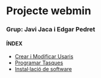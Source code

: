 # Projecte webmin
### Grup: Javi Jaca i Edgar Pedret
#### ÍNDEX
- [Crear i Modificar Usaris](Crear-i-modificar-usuaris.md)
- [Programar Tasques](2.-Programar-tasques.md)
- [Instal·lació de software](3.-Instal·lació-de-software.md)
